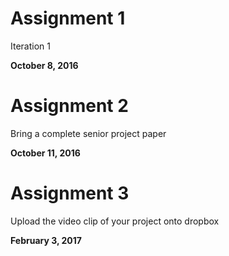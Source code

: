 <!DOCTYPE html>
<html>
<body>
 <div itemscope itemtype="http://schema.org/Event">
        <h1 itemprop ="name"><strong>Assignment 1</strong></h1> 
        <p itemprop="description">Iteration 1</p>
        <b itemprop="endDate" Due Date: datetime="2016-10-05"> October 8, 2016</b>
 </div>     
  <div itemscope itemtype="http://schema.org/Event">
        <h1 itemprop ="name"><strong>Assignment 2</strong></h1>
        <p itemprop="description">Bring a complete senior project paper</p>
        <b itemprop="endDate" Due Date: datetime="2016-10-11">October 11, 2016</b>
  </div>
 <div itemscope itemtype ="http://schema.org/Event">
        <h1 itemprop ="name"><strong>Assignment 3</strong></h1>
        <p itemprop="description">Upload the video clip of your project onto dropbox</p>
        <b itemprop="endDate: Due Date: datetime="2017-02-03">February 3, 2017</b>
        
 </div>
</body>
</html>
